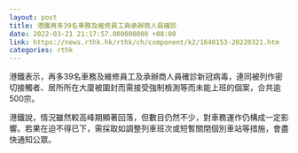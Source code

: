 ```yaml
---
layout: post
title: 港鐵再多39名車務及維修員工與承辦商人員確診
date: 2022-03-21 21:17:57.000000000 +08:00
link: https://news.rthk.hk/rthk/ch/component/k2/1640153-20220321.htm
categories: rthk
---
```


港鐵表示，再多39名車務及維修員工及承辦商人員確診新冠病毒，連同被列作密切接觸者、居所所在大廈被圍封而需接受強制檢測等而未能上班的個案，合共逾500宗。

港鐵說，情況雖然較高峰期顯著回落，但數目仍然不少，對車務運作仍構成一定影響。若果在迫不得已下，需採取如調整列車班次或短暫關閉個別車站等措施，會盡快通知公眾。
